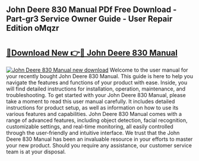 ## John Deere 830 Manual PDf Free Download - Part-gr3 Service Owner Guide - User Repair Edition oMqzr

# <h2><a href="http://bc91752.oget.top/?id=John+Deere+830+Manual">🔗Download New 👉🔴 John Deere 830 Manual</a></h2>

[![John Deere 830 Manual new download](https://i.imgur.com/5g1atiW.png)](http://bc91752.oget.top/?id=John+Deere+830+Manual)
Welcome to the user manual for your recently bought John Deere 830 Manual. This guide is here to help you navigate the features and functions of your product with ease. Inside, you will find detailed instructions for installation, operation, maintenance, and troubleshooting. To get started with your John Deere 830 Manual, please take a moment to read this user manual carefully. It includes detailed instructions for product setup, as well as information on how to use its various features and capabilities. John Deere 830 Manual comes with a range of advanced features, including object detection, facial recognition, customizable settings, and real-time monitoring, all easily controlled through the user-friendly and intuitive interface. We trust that the John Deere 830 Manual has been an invaluable resource in your efforts to master your new product. Should you require any assistance, our customer service team is at your disposal.
